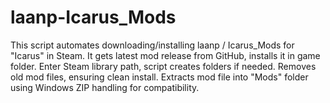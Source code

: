 # laanp-Icarus_Mods
This script automates downloading/installing laanp / Icarus_Mods for "Icarus" in Steam. It gets latest mod release from GitHub, installs it in game folder. Enter Steam library path, script creates folders if needed. Removes old mod files, ensuring clean install. Extracts mod file into "Mods" folder using Windows ZIP handling for compatibility.
